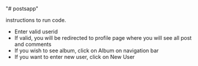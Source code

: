 "# postsapp" 

instructions to run code.
- Enter valid userid
- If valid, you will be redirected to profile page where you will see all post and comments
- If you wish to see album, click on Album on navigation bar
- If you want to enter new user, click on New User
